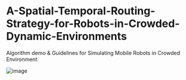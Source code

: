 # A-Spatial-Temporal-Routing-Strategy-for-Robots-in-Crowded-Dynamic-Environments
Algorithm demo &amp; Guidelines for Simulating Mobile Robots in Crowded Environment

![image](https://github.com/user-attachments/assets/8d7d942f-498c-4406-b53d-81b653268f09)



